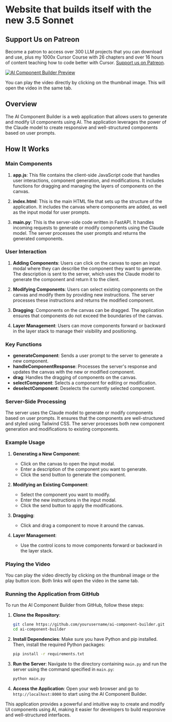 # Website that builds itself with the new 3.5 Sonnet

## Support Us on Patreon

Become a patron to access over 300 LLM projects that you can download and use, plus my 1000x Cursor Course with 26 chapters and over 16 hours of content teaching how to code better with Cursor. [Support us on Patreon](https://www.patreon.com/c/echohive42).

[![AI Component Builder Preview](https://img.youtube.com/vi/vJ9KW-fBkT8/0.jpg)](https://youtu.be/vJ9KW-fBkT8)

You can play the video directly by clicking on the thumbnail image. This will open the video in the same tab.

## Overview

The AI Component Builder is a web application that allows users to generate and modify UI components using AI. The application leverages the power of the Claude model to create responsive and well-structured components based on user prompts.

## How It Works

### Main Components

1. **app.js**: This file contains the client-side JavaScript code that handles user interactions, component generation, and modifications. It includes functions for dragging and managing the layers of components on the canvas.

2. **index.html**: This is the main HTML file that sets up the structure of the application. It includes the canvas where components are added, as well as the input modal for user prompts.

3. **main.py**: This is the server-side code written in FastAPI. It handles incoming requests to generate or modify components using the Claude model. The server processes the user prompts and returns the generated components.

### User Interaction

1. **Adding Components**: Users can click on the canvas to open an input modal where they can describe the component they want to generate. The description is sent to the server, which uses the Claude model to generate the component and return it to the client.

2. **Modifying Components**: Users can select existing components on the canvas and modify them by providing new instructions. The server processes these instructions and returns the modified component.

3. **Dragging**: Components on the canvas can be dragged. The application ensures that components do not exceed the boundaries of the canvas.

4. **Layer Management**: Users can move components forward or backward in the layer stack to manage their visibility and positioning.

### Key Functions

- **generateComponent**: Sends a user prompt to the server to generate a new component.
- **handleComponentResponse**: Processes the server's response and updates the canvas with the new or modified component.
- **drag**: Handles the dragging of components on the canvas.
- **selectComponent**: Selects a component for editing or modification.
- **deselectComponent**: Deselects the currently selected component.

### Server-Side Processing

The server uses the Claude model to generate or modify components based on user prompts. It ensures that the components are well-structured and styled using Tailwind CSS. The server processes both new component generation and modifications to existing components.

### Example Usage

1. **Generating a New Component**:
   - Click on the canvas to open the input modal.
   - Enter a description of the component you want to generate.
   - Click the send button to generate the component.

2. **Modifying an Existing Component**:
   - Select the component you want to modify.
   - Enter the new instructions in the input modal.
   - Click the send button to apply the modifications.

3. **Dragging**:
   - Click and drag a component to move it around the canvas.

4. **Layer Management**:
   - Use the control icons to move components forward or backward in the layer stack.

### Playing the Video

You can play the video directly by clicking on the thumbnail image or the play button icon. Both links will open the video in the same tab.

### Running the Application from GitHub

To run the AI Component Builder from GitHub, follow these steps:

1. **Clone the Repository**:
   ```bash
   git clone https://github.com/yourusername/ai-component-builder.git
   cd ai-component-builder
   ```

2. **Install Dependencies**:
   Make sure you have Python and pip installed. Then, install the required Python packages:
   ```bash
   pip install -r requirements.txt
   ```

3. **Run the Server**:
   Navigate to the directory containing `main.py` and run the server using the command specified in `main.py`:
   ```bash
   python main.py
   ```

4. **Access the Application**:
   Open your web browser and go to `http://localhost:8000` to start using the AI Component Builder.

This application provides a powerful and intuitive way to create and modify UI components using AI, making it easier for developers to build responsive and well-structured interfaces.
